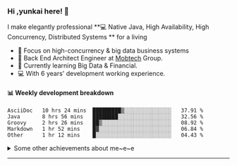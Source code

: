 ### Hi ,yunkai here! :wave: 

I make elegantly professional **💻 Native Java, High Availability, High Concurrency, Distributed Systems ** for a living

* 🧐   Focus on high-concurrency & big data business systems
* 💼   Back End Architect Engineer at [Mobtech](https://www.mob.com/) Group.
* 🌱   Currently learning Big Data & Financial.
* 💻   With 6 years' development working experience.

#### :bar_chart: Weekly development breakdown

<!--START_SECTION:waka-->
```text
AsciiDoc   10 hrs 24 mins  █████████▒░░░░░░░░░░░░░░░   37.91 % 
Java       8 hrs 56 mins   ████████░░░░░░░░░░░░░░░░░   32.56 % 
Groovy     2 hrs 26 mins   ██▒░░░░░░░░░░░░░░░░░░░░░░   08.92 % 
Markdown   1 hr 52 mins    █▓░░░░░░░░░░░░░░░░░░░░░░░   06.84 % 
Other      1 hr 12 mins    █░░░░░░░░░░░░░░░░░░░░░░░░   04.43 % 
```
<!--END_SECTION:waka-->

<details>
  <summary>Some other achievements about me~e~e</summary>
  <br>

* 👑   Some GitHub statistical reports:

<p align="center">
<img align="center" src="https://github-readme-stats.vercel.app/api/top-langs/?username=JanYunkai&hide_langs_below=1&theme=default&line_height=27&layout=compact" />
<img align="center" src="https://github-readme-stats.vercel.app/api?username=JanYunkai&show_icons=true&count_private=true&include_all_commits=true&line_height=21&layout=compact" alt="halfrost's Github Stats" />
<img align="center" src="https://github-profile-trophy.vercel.app/?username=JanYunkai&column=7" alt="JanYunkai's Github Trophy" />
</p>

</details>

---
